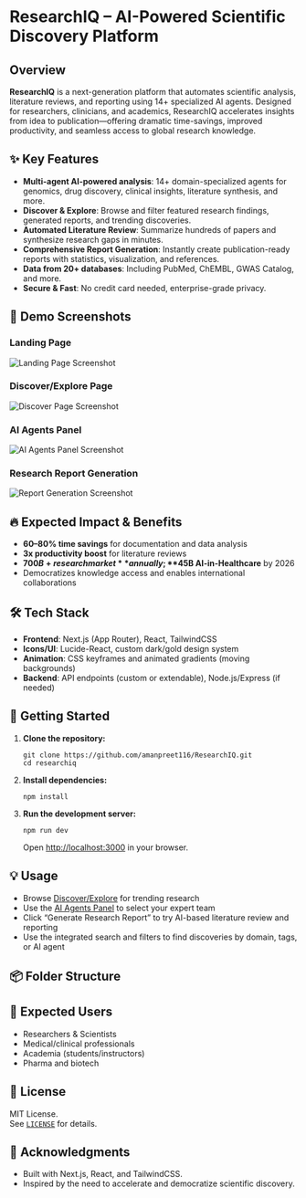 # ResearchIQ – AI-Powered Scientific Discovery Platform

## Overview

**ResearchIQ** is a next-generation platform that automates scientific analysis, literature reviews, and reporting using 14+ specialized AI agents. Designed for researchers, clinicians, and academics, ResearchIQ accelerates insights from idea to publication—offering dramatic time-savings, improved productivity, and seamless access to global research knowledge.

## ✨ Key Features

- **Multi-agent AI-powered analysis**: 14+ domain-specialized agents for genomics, drug discovery, clinical insights, literature synthesis, and more.
- **Discover & Explore**: Browse and filter featured research findings, generated reports, and trending discoveries.
- **Automated Literature Review**: Summarize hundreds of papers and synthesize research gaps in minutes.
- **Comprehensive Report Generation**: Instantly create publication-ready reports with statistics, visualization, and references.
- **Data from 20+ databases**: Including PubMed, ChEMBL, GWAS Catalog, and more.
- **Secure & Fast**: No credit card needed, enterprise-grade privacy.

## 🚩 Demo Screenshots

### Landing Page

![Landing Page Screenshot](./screenshots/landing.png)

### Discover/Explore Page

![Discover Page Screenshot](./screenshots/discover.png)

### AI Agents Panel

![AI Agents Panel Screenshot](./screenshots/agents.png)

### Research Report Generation

![Report Generation Screenshot](./screenshots/report.png)

## 🔥 Expected Impact & Benefits

- **60–80% time savings** for documentation and data analysis
- **3x productivity boost** for literature reviews
- **$700B+ research market** annually; **$45B AI-in-Healthcare** by 2026
- Democratizes knowledge access and enables international collaborations

## 🛠️ Tech Stack

- **Frontend**: Next.js (App Router), React, TailwindCSS
- **Icons/UI**: Lucide-React, custom dark/gold design system
- **Animation**: CSS keyframes and animated gradients (moving backgrounds)
- **Backend**: API endpoints (custom or extendable), Node.js/Express (if needed)

## 🚀 Getting Started

1. **Clone the repository:**
    ```
    git clone https://github.com/amanpreet116/ResearchIQ.git
    cd researchiq
    ```

2. **Install dependencies:**
    ```
    npm install
    ```

3. **Run the development server:**
    ```
    npm run dev
    ```
    Open [http://localhost:3000](http://localhost:3000) in your browser.


## 💡 Usage

- Browse [Discover/Explore](#discoverexplore-page) for trending research
- Use the [AI Agents Panel](#ai-agents-panel) to select your expert team
- Click “Generate Research Report” to try AI-based literature review and reporting
- Use the integrated search and filters to find discoveries by domain, tags, or AI agent

## 📦 Folder Structure


## 🎯 Expected Users

- Researchers & Scientists
- Medical/clinical professionals
- Academia (students/instructors)
- Pharma and biotech

## 📄 License

MIT License.  
See [`LICENSE`](./LICENSE) for details.

## 🙏 Acknowledgments

- Built with Next.js, React, and TailwindCSS.
- Inspired by the need to accelerate and democratize scientific discovery.


